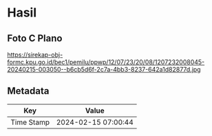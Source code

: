 # Hasil

## Foto C Plano

https://sirekap-obj-formc.kpu.go.id/bec1/pemilu/ppwp/12/07/23/20/08/1207232008045-20240215-003050--b6cb5d6f-2c7a-4bb3-8237-642a1d82877d.jpg


## Metadata

| Key        | Value               |
| ---------- | ------------------- |
| Time Stamp | 2024-02-15 07:00:44 |



